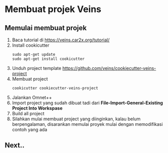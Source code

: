 # Membuat projek Veins
## Memulai membuat projek
1. Baca tutorial di https://veins.car2x.org/tutorial/
2. Install cookicutter
    ```
    sudo apt-get update
    sudo apt-get install cookicutter
    ```
3. Unduh project template https://github.com/veins/cookiecutter-veins-project
4. Membuat project
    ```
    cookicutter cookiecutter-veins-project
    ```
5. Jalankan Omnet++
6. Import project yang sudah dibuat tadi dari __File-Import-General-Existing Project Into Workspase__
7. Build all project
8. Silahkan mulai membuat project yang diinginkan, kalau belum berpengalaman, disarankan memulai proyek mulai dengan memodifikasi contoh yang ada

## Next..
